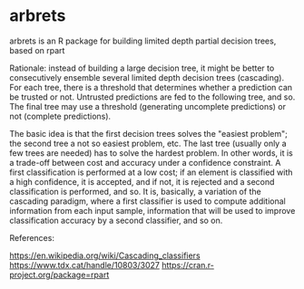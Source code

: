 # arbrets
arbrets is an R package for building limited depth partial decision trees, based on rpart

Rationale: instead of building a large decision tree, it might be better to consecutively ensemble several limited depth decision trees (cascading). For each tree, there is a threshold that determines whether a prediction can be trusted or not. Untrusted predictions are fed to the following tree, and so. The final tree may use a threshold (generating uncomplete predictions) or not (complete predictions).

The basic idea is that the first decision trees solves the "easiest problem"; the second tree a not so easiest problem, etc. The last tree (usually only a few trees are needed) has to solve the hardest problem. In other words, it is a trade-off between cost and accuracy under a confidence constraint. A first classification is performed at a low cost; if an element is classified with a high confidence, it is accepted, and if not, it is rejected and a second classification is performed, and so. It is, basically, a variation of the cascading paradigm, where a first classifier is used to compute additional information from each input sample, information that will be used to improve classification accuracy by a second classifier, and so on.

References:

https://en.wikipedia.org/wiki/Cascading_classifiers
https://www.tdx.cat/handle/10803/3027
https://cran.r-project.org/package=rpart 
